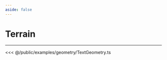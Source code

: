 ```yaml
---
aside: false
---
```

# Terrain
---
<Demo src="/examples/geometry/TextGeometry.ts" :code="false" :height="700"></Demo>

<<< @/public/examples/geometry/TextGeometry.ts